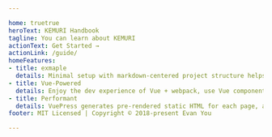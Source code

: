 ```yaml
---

home: truetrue
heroText: KEMURI Handbook
tagline: You can learn about KEMURI
actionText: Get Started →
actionLink: /guide/
homeFeatures:
- title: exmaple
  details: Minimal setup with markdown-centered project structure helps you focus on writing.
- title: Vue-Powered
  details: Enjoy the dev experience of Vue + webpack, use Vue components in markdown, and develop custom themes with Vue.
- title: Performant
  details: VuePress generates pre-rendered static HTML for each page, and runs as an SPA once a page is loaded.
footer: MIT Licensed | Copyright © 2018-present Evan You

---
```


<HomeFeatures />
